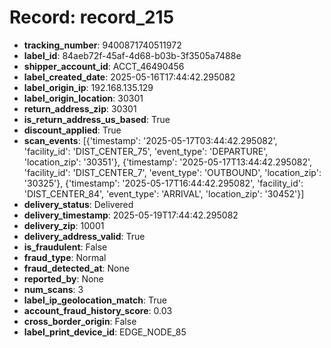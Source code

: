 # Record: record_215

- **tracking_number**: 9400871740511972
- **label_id**: 84aeb72f-45af-4d68-b03b-3f3505a7488e
- **shipper_account_id**: ACCT_46490456
- **label_created_date**: 2025-05-16T17:44:42.295082
- **label_origin_ip**: 192.168.135.129
- **label_origin_location**: 30301
- **return_address_zip**: 30301
- **is_return_address_us_based**: True
- **discount_applied**: True
- **scan_events**: [{'timestamp': '2025-05-17T03:44:42.295082', 'facility_id': 'DIST_CENTER_75', 'event_type': 'DEPARTURE', 'location_zip': '30351'}, {'timestamp': '2025-05-17T13:44:42.295082', 'facility_id': 'DIST_CENTER_7', 'event_type': 'OUTBOUND', 'location_zip': '30325'}, {'timestamp': '2025-05-17T16:44:42.295082', 'facility_id': 'DIST_CENTER_84', 'event_type': 'ARRIVAL', 'location_zip': '30452'}]
- **delivery_status**: Delivered
- **delivery_timestamp**: 2025-05-19T17:44:42.295082
- **delivery_zip**: 10001
- **delivery_address_valid**: True
- **is_fraudulent**: False
- **fraud_type**: Normal
- **fraud_detected_at**: None
- **reported_by**: None
- **num_scans**: 3
- **label_ip_geolocation_match**: True
- **account_fraud_history_score**: 0.03
- **cross_border_origin**: False
- **label_print_device_id**: EDGE_NODE_85